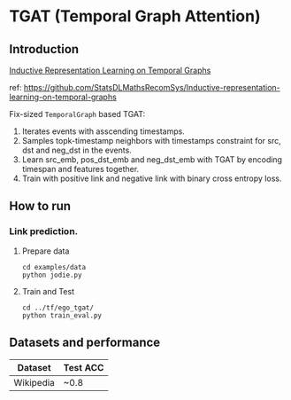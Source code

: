 # TGAT (Temporal Graph Attention)
## Introduction
[Inductive Representation Learning on Temporal Graphs](https://arxiv.org/abs/2002.07962)

ref: https://github.com/StatsDLMathsRecomSys/Inductive-representation-learning-on-temporal-graphs

Fix-sized `TemporalGraph` based TGAT:
1. Iterates events with asscending timestamps.
2. Samples topk-timestamp neighbors with timestamps constraint for src, dst and neg_dst in the events.
3. Learn src_emb, pos_dst_emb and neg_dst_emb with TGAT by encoding timespan and features together.
4. Train with positive link and negative link with binary cross entropy loss.

## How to run
### Link prediction.
1. Prepare data
    ```shell
    cd examples/data
    python jodie.py
    ```
2. Train and Test
    ```shell
    cd ../tf/ego_tgat/
    python train_eval.py
    ```
## Datasets and performance
| Dataset | Test ACC   |
| ------- | ----- |
| Wikipedia | ~0.8  |